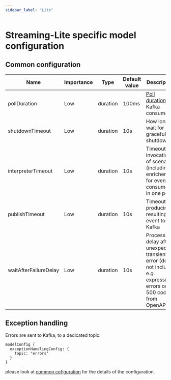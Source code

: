 ```yaml
---
sidebar_label: "Lite"
---
```


# Streaming-Lite specific model configuration



## Common configuration

| Name                  | Importance | Type       | Default value | Description     |
|-----------------------|------------|------------|---------------|-----------------|
| pollDuration          | Low        | duration   | 100ms         | [Poll duration](https://kafka.apache.org/30/javadoc/org/apache/kafka/clients/consumer/KafkaConsumer.html#poll(java.time.Duration)) of Kafka consumer             | 
| shutdownTimeout       | Low        | duration   | 10s           | How long to wait for graceful shutdown |
| interpreterTimeout    | Low        | duration   | 10s           | Timeout of invocation of scenario (including enrichers) for events consumed in one poll  |
| publishTimeout        | Low        | duration   | 10s           | Timeout on producing resulting event to Kafka |
| waitAfterFailureDelay | Low        | duration   | 10s           | Processing delay after unexpected, transient error (does not include e.g. expression errors or 500 codes from OpenAPI) |

## Exception handling
 
 Errors are sent to Kafka, to a dedicated topic: 
 ```
 modelConfig {
   exceptionHandlingConfig: {
     topic: "errors"
   }
 }
 ```
 please look at [common cofiguration](../../integration/KafkaIntegration/#kafka-exception-handling) for the details of the configuration.
                                   
